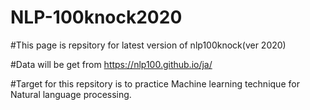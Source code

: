 # NLP-100knock2020

#This page is repsitory for latest version of nlp100knock(ver 2020)

#Data will be get from  https://nlp100.github.io/ja/

#Target for this repsitory is to practice Machine learning technique for Natural language processing.
 